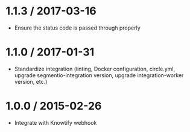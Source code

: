 
1.1.3 / 2017-03-16
==================

  * Ensure the status code is passed through properly

1.1.0 / 2017-01-31
==================

  * Standardize integration (linting, Docker configuration, circle.yml, upgrade
segmentio-integration version, upgrade integration-worker version, etc.)


1.0.0 / 2015-02-26
==================

  * Integrate with Knowtify webhook

